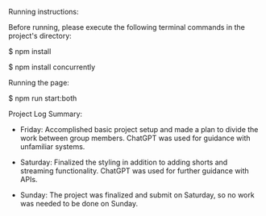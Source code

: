 Running instructions:

Before running, please execute the following terminal commands in the project's directory:

$ npm install

$ npm install concurrently

Running the page:

$ npm run start:both

Project Log Summary:

* Friday: Accomplished basic project setup and made a plan to divide the work between group members.
ChatGPT was used for guidance with unfamiliar systems.

* Saturday: Finalized the styling in addition to adding shorts and streaming functionality.
ChatGPT was used for further guidance with APIs.

* Sunday: The project was finalized and submit on Saturday, so no work was needed to be done on Sunday.